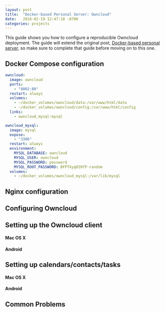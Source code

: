 ```yaml
---
layout: post
title:  "Docker-based Personal Server: Owncloud"
date:   2016-02-19 12:47:18 -0700
categories: projects
---
```


This guide shows you how to configure a reproducible Owncloud deployment. The guide will extend the original post, [Docker-based personal server](), so make sure to complete that guide before moving on to this one.

## Docker Compose configuration

```yaml
owncloud:
  image: owncloud
  ports:
    - "8002:80"
  restart: always
  volumes:
    - ~/docker_volumes/owncloud/data:/var/www/html/data
    - ~/docker_volumes/owncloud/config:/var/www/html/config
  links:
    - owncloud_mysql:mysql

owncloud_mysql:
  image: mysql
  expose:
    - "3306"
  restart: always
  environment:
    MYSQL_DATABASE: owncloud
    MYSQL_USER: owncloud
    MYSQL_PASSWORD: password
    MYSQL_ROOT_PASSWORD: BFPTkyq8IRfP-random
  volumes:
    - ~/docker_volumes/owncloud_mysql:/var/lib/mysql
```

## Nginx configuration

## Configuring Owncloud

## Setting up the Owncloud client

#### Mac OS X
#### Android

## Setting up calendars/contacts/tasks

#### Mac OS X
#### Android

## Common Problems
